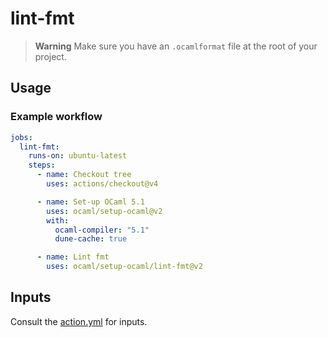 # lint-fmt

> **Warning** Make sure you have an `.ocamlformat` file at the root of your
> project.

## Usage

### Example workflow

```yml
jobs:
  lint-fmt:
    runs-on: ubuntu-latest
    steps:
      - name: Checkout tree
        uses: actions/checkout@v4

      - name: Set-up OCaml 5.1
        uses: ocaml/setup-ocaml@v2
        with:
          ocaml-compiler: "5.1"
          dune-cache: true

      - name: Lint fmt
        uses: ocaml/setup-ocaml/lint-fmt@v2
```

## Inputs

Consult the [action.yml](./action.yml) for inputs.
